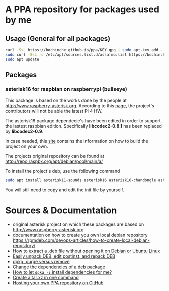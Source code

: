 # A PPA repository for packages used by me

## Usage (General for all packages)
```bash
curl -SsL https://bochinche.github.io/ppa/KEY.gpg | sudo apt-key add -
sudo curl -SsL -o /etc/apt/sources.list.d/assafmo.list https://bochinche.github.io/ppa/ubuntu/assafmo.list
sudo apt update
```

## Packages
### asterisk16 for raspbian on raspberrypi (bullseye)
This package is based on the works done by the people at http://www.raspberry-asterisk.org. According to this [page](http://www.raspberry-asterisk.org/downloads/), the project's contributors will not be able the latest Pi 4 HW. 

The asterisk16 package dependecie's have been edited in order to support the lastest raspbian edition. Specifically **libcodec2-0.8.1** has been replaced by **libcodec2-0.9**.

In case needed, this [site](https://www.dslreports.com/forum/r30661088-PBX-FreePBX-for-the-Raspberry-Pi) contains the information on how to build the project on your own. 

The projects original repository can be found at http://repo.raspbx.org/apt/debian/pool/main/a/ 

To install the project's deb, use the following command
```bash
sudo apt install asterisk11-sounds asterisk16 asterisk16-chandongle asterisk16-codecg729 
```
You will still need to copy and edit the init file by yourself. 

# Sources & Documentation

- original asterisk project on which these packages are based on http://www.raspberry-asterisk.org
- documentation on how to create you own local debian repository https://rpmdeb.com/devops-articles/how-to-create-local-debian-repository/
- [How to extract a .deb file without opening it on Debian or Ubuntu Linux](https://www.cyberciti.biz/faq/how-to-extract-a-deb-file-without-opening-it-on-debian-or-ubuntu-linux/)
- [Easily unpack DEB, edit postinst, and repack DEB](https://unix.stackexchange.com/questions/138188/easily-unpack-deb-edit-postinst-and-repack-deb)
- [dpkg: purge versus remove](https://linuxprograms.wordpress.com/2010/05/12/dpkg-purge-versus-remove/)
- [Change the dependencies of a deb package](https://coderwall.com/p/hes3ha/change-the-dependencies-of-a-deb-package)
- [How to let `dpkg -i` install dependencies for me?](https://askubuntu.com/questions/40011/how-to-let-dpkg-i-install-dependencies-for-me)
- [Create a tar.xz in one command](https://stackoverflow.com/questions/18855850/create-a-tar-xz-in-one-command)
- [Hosting your own PPA repository on GitHub](https://assafmo.github.io/2019/05/02/ppa-repo-hosted-on-github.html)
